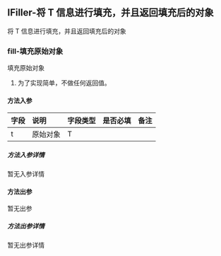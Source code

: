## IFiller-将 T 信息进行填充，并且返回填充后的对象

将 T 信息进行填充，并且返回填充后的对象

### fill-填充原始对象

填充原始对象
1. 为了实现简单，不做任何返回值。

#### 方法入参

| 字段 | 说明 | 字段类型 | 是否必填 | 备注 |
|:---|:---|:---|:---|:----|
| t | 原始对象 | T |  |  |

##### 方法入参详情

暂无入参详情

#### 方法出参

暂无出参

##### 方法出参详情

暂无出参详情




